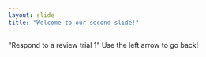 ```yaml
---
layout: slide
title: "Welcome to our second slide!"
---
```

"Respond to a review trial 1"
Use the left arrow to go back!

